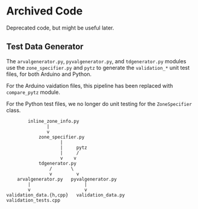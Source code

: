 # Archived Code

Deprecated code, but might be useful later.

## Test Data Generator

The `arvalgenerator.py`, `pyvalgenerator.py`, and `tdgenerator.py` modules
use the `zone_specifier.py` and `pytz` to generate the `validation_*`
unit test files, for both Arduino and Python.

For the Arduino vaidation files, this pipeline has been replaced with
`compare_pytz` module.

For the Python test files, we no longer do unit testing for the `ZoneSpecifier`
class.

```
        inline_zone_info.py
               |
               v
            zone_specifier.py
                    |
                    |     pytz
                    |     /
                    v    v
            tdgenerator.py
                /       \
                v         v
    arvalgenerator.py   pyvalgenerator.py
        |                    |
        v                    v
validation_data.{h,cpp}   validation_data.py
validation_tests.cpp
```
